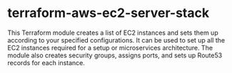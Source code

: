 # terraform-aws-ec2-server-stack
This Terraform module creates a list of EC2 instances and sets them up according to your specified configurations. It can be used to set up all the EC2 instances required for a setup or microservices architecture. The module also creates security groups, assigns ports, and sets up Route53 records for each instance.

